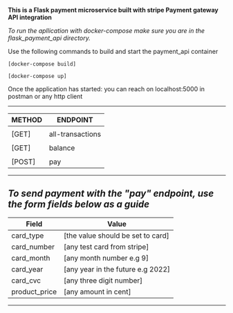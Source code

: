 
**This is a Flask payment microservice built with stripe Payment gateway API integration**

*To run the apllication with docker-compose make sure you are in the flask_payment_api directory.*

Use the following commands to build and start the payment_api container

```[docker-compose build] ```

```[docker-compose up]```


Once the application has started: you can reach on localhost:5000 in postman or any http client

-------------------------------------
|METHOD           |ENDPOINT         |
|-----------------|-----------------|
|                 |                 |
|[GET]            |all-transactions |
|                 |                 |
|[GET]            |balance          |
|                 |                 |
|[POST]           |pay              |
-------------------------------------

*To send payment with the "pay" endpoint, use the form fields below as a guide*
--------------------------------------------------------
|   Field            | Value                           |
|------------------- |---------------------------------|
|card_type           |[the value should be set to card]|
|card_number         |[any test card from stripe]      |
|card_month          |[any month number e.g 9]         |
|card_year           |[any year in the future e.g 2022]|
|card_cvc            |[any three  digit number]        |
|product_price       |[any amount in cent]             |
--------------------------------------------------------


